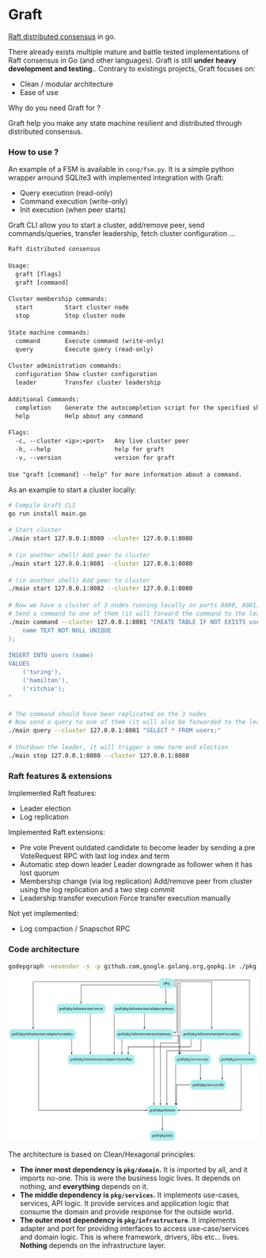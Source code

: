# Graft

[Raft distributed consensus](https://raft.github.io/raft.pdf) in go.

There already exists multiple mature and battle tested implementations of Raft consensus in Go (and other languages).
Graft is still **under heavy development and testing.**. Contrary to existings projects, Graft focuses on:
- Clean / modular architecture
- Ease of use

Why do you need Graft for ?

Graft help you make any state machine resilient and distributed through distributed consensus.

### How to use ?

An example of a FSM is available in `cong/fsm.py`. It is a simple python wrapper arround SQLite3 with implemented
integration with Graft:
- Query execution (read-only)
- Command execution (write-only)
- Init execution (when peer starts)

Graft CLI allow you to start a cluster, add/remove peer, send commands/queries, transfer leadership, fetch cluster configuration ...

```txt
Raft distributed consensus

Usage:
  graft [flags]
  graft [command]

Cluster membership commands:
  start         Start cluster node
  stop          Stop cluster node

State machine commands:
  command       Execute command (write-only)
  query         Execute query (read-only)

Cluster administration commands:
  configuration Show cluster configuration
  leader        Transfer cluster leadership

Additional Commands:
  completion    Generate the autocompletion script for the specified shell
  help          Help about any command

Flags:
  -c, --cluster <ip>:<port>   Any live cluster peer
  -h, --help                  help for graft
  -v, --version               version for graft

Use "graft [command] --help" for more information about a command.
```

As an example to start a cluster locally:
```sh
# Compile Graft CLI
go run install main.go

# Start cluster
./main start 127.0.0.1:8080 --cluster 127.0.0.1:8080

# (in another shell) Add peer to cluster
./main start 127.0.0.1:8081 --cluster 127.0.0.1:8080

# (in another shell) Add peer to cluster
./main start 127.0.0.1:8082 --cluster 127.0.0.1:8080

# Now we have a cluster of 3 nodes running locally on ports 8080, 8081, 8082
# Send a command to one of them (it will forward the command to the leader anyways)
./main command --cluster 127.0.0.1:8081 "CREATE TABLE IF NOT EXISTS users (
    name TEXT NOT NULL UNIQUE
);

INSERT INTO users (name)
VALUES
    ('turing'),
    ('hamilton'),
    ('ritchie');
"

# The command should have been replicated on the 3 nodes
# Now send a query to one of them (it will also be forwarded to the leader)
./main query --cluster 127.0.0.1:8081 "SELECT * FROM users;"

# Shutdown the leader, it will trigger a new term and election
./main stop 127.0.0.1:8080 --cluster 127.0.0.1:8080
```





### Raft features & extensions

Implemented Raft features:
- Leader election
- Log replication

Implemented Raft extensions:
- Pre vote
    Prevent outdated candidate to become leader by sending a pre VoteRequest RPC with last log index and term
- Automatic step down leader
    Leader downgrade as follower when it has lost quorum
- Membership change (via log replication)
    Add/remove peer from cluster using the log replication and a two step commit
- Leadership transfer execution
    Force transfer execution manually

Not yet implemented:
- Log compaction / Snapschot RPC


### Code architecture

```sh
godepgraph -novendor -s -p github.com,google.golang.org,gopkg.in ./pkg | dot -Tpng -o graft.png
```

![deps](docs/dependencies.png)


The architecture is based on Clean/Hexagonal principles:
- **The inner most dependency is `pkg/domain`.** It is imported by all, and it imports no-one. This is were the business logic lives. It depends on nothing, and **everything** depends on it.
- **The middle dependency is `pkg/services`.** It implements use-cases, services, API logic. It provide services and application logic that consume the domain and provide response for the outside world.
- **The outer most dependency is `pkg/infrastructure`**. It implements adapter and port for providing interfaces to access use-case/services and domain logic. This is where framework, drivers, libs etc... lives. **Nothing** depends on the infrastructure layer.
